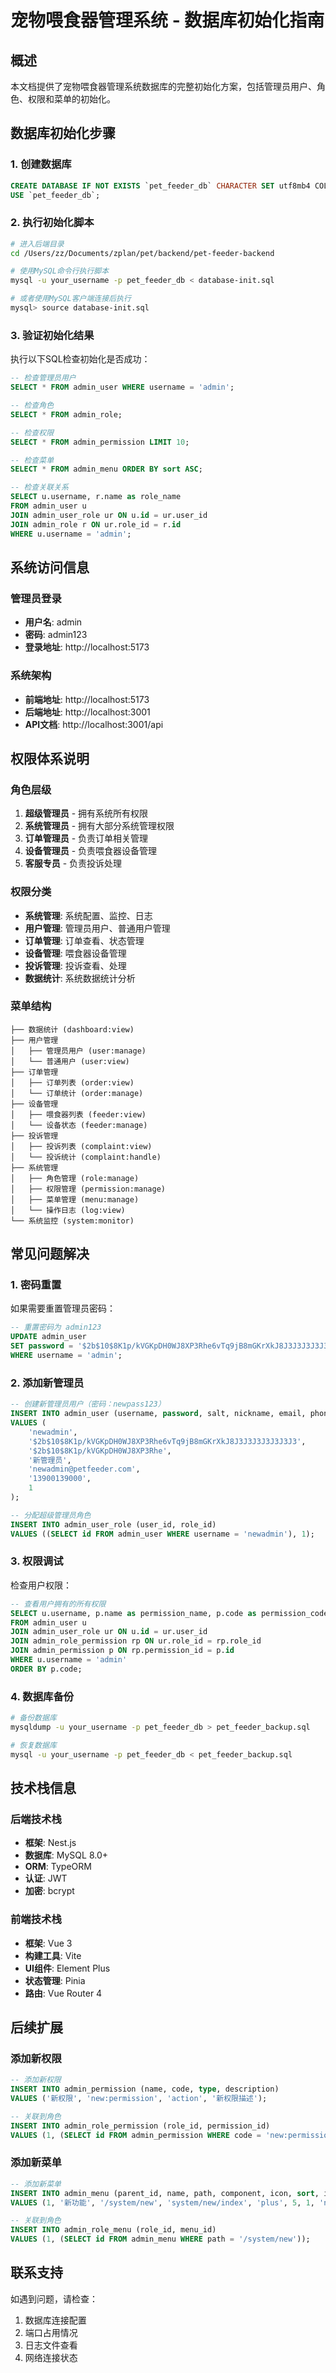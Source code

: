 # 宠物喂食器管理系统 - 数据库初始化指南

## 概述
本文档提供了宠物喂食器管理系统数据库的完整初始化方案，包括管理员用户、角色、权限和菜单的初始化。

## 数据库初始化步骤

### 1. 创建数据库
```sql
CREATE DATABASE IF NOT EXISTS `pet_feeder_db` CHARACTER SET utf8mb4 COLLATE utf8mb4_unicode_ci;
USE `pet_feeder_db`;
```

### 2. 执行初始化脚本
```bash
# 进入后端目录
cd /Users/zz/Documents/zplan/pet/backend/pet-feeder-backend

# 使用MySQL命令行执行脚本
mysql -u your_username -p pet_feeder_db < database-init.sql

# 或者使用MySQL客户端连接后执行
mysql> source database-init.sql
```

### 3. 验证初始化结果
执行以下SQL检查初始化是否成功：

```sql
-- 检查管理员用户
SELECT * FROM admin_user WHERE username = 'admin';

-- 检查角色
SELECT * FROM admin_role;

-- 检查权限
SELECT * FROM admin_permission LIMIT 10;

-- 检查菜单
SELECT * FROM admin_menu ORDER BY sort ASC;

-- 检查关联关系
SELECT u.username, r.name as role_name 
FROM admin_user u 
JOIN admin_user_role ur ON u.id = ur.user_id 
JOIN admin_role r ON ur.role_id = r.id 
WHERE u.username = 'admin';
```

## 系统访问信息

### 管理员登录
- **用户名**: admin
- **密码**: admin123
- **登录地址**: http://localhost:5173

### 系统架构
- **前端地址**: http://localhost:5173
- **后端地址**: http://localhost:3001
- **API文档**: http://localhost:3001/api

## 权限体系说明

### 角色层级
1. **超级管理员** - 拥有系统所有权限
2. **系统管理员** - 拥有大部分系统管理权限
3. **订单管理员** - 负责订单相关管理
4. **设备管理员** - 负责喂食器设备管理
5. **客服专员** - 负责投诉处理

### 权限分类
- **系统管理**: 系统配置、监控、日志
- **用户管理**: 管理员用户、普通用户管理
- **订单管理**: 订单查看、状态管理
- **设备管理**: 喂食器设备管理
- **投诉管理**: 投诉查看、处理
- **数据统计**: 系统数据统计分析

### 菜单结构
```
├── 数据统计 (dashboard:view)
├── 用户管理
│   ├── 管理员用户 (user:manage)
│   └── 普通用户 (user:view)
├── 订单管理
│   ├── 订单列表 (order:view)
│   └── 订单统计 (order:manage)
├── 设备管理
│   ├── 喂食器列表 (feeder:view)
│   └── 设备状态 (feeder:manage)
├── 投诉管理
│   ├── 投诉列表 (complaint:view)
│   └── 投诉统计 (complaint:handle)
├── 系统管理
│   ├── 角色管理 (role:manage)
│   ├── 权限管理 (permission:manage)
│   ├── 菜单管理 (menu:manage)
│   └── 操作日志 (log:view)
└── 系统监控 (system:monitor)
```

## 常见问题解决

### 1. 密码重置
如果需要重置管理员密码：
```sql
-- 重置密码为 admin123
UPDATE admin_user 
SET password = '$2b$10$8K1p/kVGKpDH0WJ8XP3Rhe6vTq9jB8mGKrXkJ8J3J3J3J3J3J3J3' 
WHERE username = 'admin';
```

### 2. 添加新管理员
```sql
-- 创建新管理员用户（密码：newpass123）
INSERT INTO admin_user (username, password, salt, nickname, email, phone, is_active) 
VALUES (
    'newadmin', 
    '$2b$10$8K1p/kVGKpDH0WJ8XP3Rhe6vTq9jB8mGKrXkJ8J3J3J3J3J3J3J3', 
    '$2b$10$8K1p/kVGKpDH0WJ8XP3Rhe',
    '新管理员',
    'newadmin@petfeeder.com',
    '13900139000',
    1
);

-- 分配超级管理员角色
INSERT INTO admin_user_role (user_id, role_id) 
VALUES ((SELECT id FROM admin_user WHERE username = 'newadmin'), 1);
```

### 3. 权限调试
检查用户权限：
```sql
-- 查看用户拥有的所有权限
SELECT u.username, p.name as permission_name, p.code as permission_code
FROM admin_user u
JOIN admin_user_role ur ON u.id = ur.user_id
JOIN admin_role_permission rp ON ur.role_id = rp.role_id
JOIN admin_permission p ON rp.permission_id = p.id
WHERE u.username = 'admin'
ORDER BY p.code;
```

### 4. 数据库备份
```bash
# 备份数据库
mysqldump -u your_username -p pet_feeder_db > pet_feeder_backup.sql

# 恢复数据库
mysql -u your_username -p pet_feeder_db < pet_feeder_backup.sql
```

## 技术栈信息

### 后端技术栈
- **框架**: Nest.js
- **数据库**: MySQL 8.0+
- **ORM**: TypeORM
- **认证**: JWT
- **加密**: bcrypt

### 前端技术栈
- **框架**: Vue 3
- **构建工具**: Vite
- **UI组件**: Element Plus
- **状态管理**: Pinia
- **路由**: Vue Router 4

## 后续扩展

### 添加新权限
```sql
-- 添加新权限
INSERT INTO admin_permission (name, code, type, description) 
VALUES ('新权限', 'new:permission', 'action', '新权限描述');

-- 关联到角色
INSERT INTO admin_role_permission (role_id, permission_id) 
VALUES (1, (SELECT id FROM admin_permission WHERE code = 'new:permission'));
```

### 添加新菜单
```sql
-- 添加新菜单
INSERT INTO admin_menu (parent_id, name, path, component, icon, sort, is_show, permission_code) 
VALUES (1, '新功能', '/system/new', 'system/new/index', 'plus', 5, 1, 'new:permission');

-- 关联到角色
INSERT INTO admin_role_menu (role_id, menu_id) 
VALUES (1, (SELECT id FROM admin_menu WHERE path = '/system/new'));
```

## 联系支持
如遇到问题，请检查：
1. 数据库连接配置
2. 端口占用情况
3. 日志文件查看
4. 网络连接状态